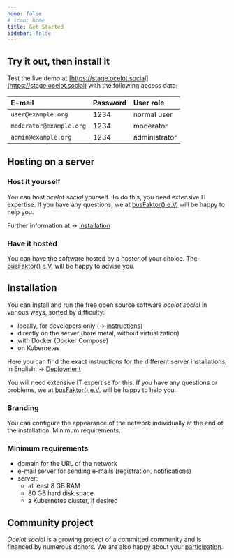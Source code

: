 ```yaml
---
home: false
# icon: home
title: Get Started
sidebar: false
---
```


## Try it out, then install it

Test the live demo at
[https://stage.ocelot.social](https://stage.ocelot.social)
with the following access data:

| E-mail                  | Password | User role     |
| :---                    | :---     | :---          |
| `user@example.org`      | 1234     | normal user   |
| `moderator@example.org` | 1234     | moderator     |
| `admin@example.org`     | 1234     | administrator |

## Hosting on a server

### Host it yourself

You can host *ocelot.social* yourself.
To do this, you need extensive IT expertise.
If you have any questions, we at [busFaktor() e.V.](https://busfaktor.org/en/) will be happy to help you.

Further information at → [Installation](#installation)

### Have it hosted

You can have the software hosted by a hoster of your choice.
The [busFaktor() e.V.](https://busfaktor.org/en/) will be happy to advise you.

## Installation

You can install and run the free open source software *ocelot.social* in various ways, sorted by difficulty:

- locally, for developers only (→ [instructions](https://docs.ocelot.social/))
- directly on the server (bare metal, without virtualization)
- with Docker (Docker Compose)
- on Kubernetes

Here you can find the exact instructions for the different server installations, in English:
→ [Deployment](https://docs.ocelot.social/deployment/)

You will need extensive IT expertise for this.
If you have any questions or problems, we at [busFaktor() e.V.](https://busfaktor.org/en/) will be happy to help you.

### Branding

You can configure the appearance of the network individually at the end of the installation.
Minimum requirements.

### Minimum requirements

- domain for the URL of the network
- e-mail server for sending e-mails (registration, notifications)
- server:
  - at least 8 GB RAM
  - 80 GB hard disk space
  - a Kubernetes cluster, if desired

## Community project

*Ocelot.social* is a growing project of a committed community and is financed by numerous donors.
We are also happy about your [participation](/en/contribute/).
